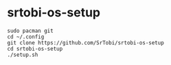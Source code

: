 # srtobi-os-setup

```
sudo pacman git
cd ~/.config
git clone https://github.com/SrTobi/srtobi-os-setup
cd srtobi-os-setup
./setup.sh
```